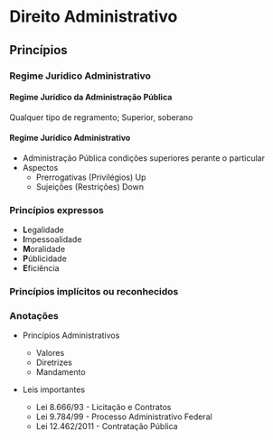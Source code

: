 # Direito Administrativo

## Princípios

### Regime Jurídico Administrativo

#### Regime Jurídico da Administração Pública
Qualquer tipo de regramento; Superior, soberano 

#### Regime Jurídico Administrativo
* Administração Pública condições superiores perante o particular
* Aspectos
    * Prerrogativas (Privilégios) Up
    * Sujeições (Restrições) Down

### Princípios expressos
* **L**egalidade
* **I**mpessoalidade
* **M**oralidade
* **P**úblicidade
* **E**ficiência

### Princípios implícitos ou reconhecidos 

### Anotações

* Princípios Administrativos
    * Valores
    * Diretrizes
    * Mandamento

* Leis importantes
    * Lei 8.666/93 - Licitação e Contratos
    * Lei 9.784/99 - Processo Administrativo Federal
    * Lei 12.462/2011 - Contratação Pública